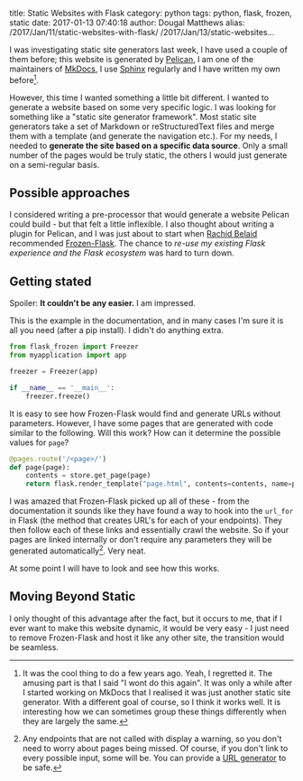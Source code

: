 title: Static Websites with Flask
category: python
tags: python, flask, frozen, static
date: 2017-01-13 07:40:18
author: Dougal Matthews
alias: /2017/Jan/11/static-websites-with-flask/
       /2017/Jan/13/static-websites...

I was investigating static site generators last week, I have used a couple of
them before; this website is generated by [Pelican], I am one of the
maintainers of [MkDocs], I use [Sphinx] regularly and I have written my own
before[^1].

However, this time I wanted something a little bit different. I wanted to
generate a website based on some very specific logic. I was looking for
something like a "static site generator framework". Most static site generators
take a set of Markdown or reStructuredText files and merge them with a template
(and generate the navigation etc.). For my needs, I needed to **generate the
site based on a specific data source**. Only a small number of the pages would
be truly static, the others I would just generate on a semi-regular basis.

## Possible approaches

I considered writing a pre-processor that would generate a website Pelican
could build - but that felt a little inflexible. I also thought about writing a
plugin for Pelican, and I was just about to start when [Rachid Belaid]
recommended [Frozen-Flask]. The chance to *re-use my existing Flask experience
and the Flask ecosystem* was hard to turn down.

## Getting stated

Spoiler: **It couldn't be any easier.** I am impressed.

This is the example in the documentation, and in many cases I'm sure it is all
you need (after a pip install). I didn't do anything extra.

```python
from flask_frozen import Freezer
from myapplication import app

freezer = Freezer(app)

if __name__ == '__main__':
    freezer.freeze()
```

It is easy to see how Frozen-Flask would find and generate URLs without
parameters. However, I have some pages that are generated with code similar
to the following. Will this work? How can it determine the possible values
for `page`?

```python
@pages.route('/<page>/')
def page(page):
    contents = store.get_page(page)
    return flask.render_template("page.html", contents=contents, name=page)
```

I was amazed that Frozen-Flask picked up all of these - from the documentation
it sounds like they have found a way to hook into the `url_for` in Flask (the
method that creates URL's for each of your endpoints). They then follow each of
these links and essentially crawl the website. So if your pages are linked
internally or don't require any parameters they will be generated
automatically[^2]. Very neat.

At some point I will have to look and see how this works.


## Moving Beyond Static

I only thought of this advantage after the fact, but it occurs to me, that if
I ever want to make this website dynamic, it would be very easy - I just need
to remove Frozen-Flask and host it like any other site, the transition would
be seamless.

[^1]: It was the cool thing to do a few years ago. Yeah, I regretted it. The
  amusing part is that I said "I wont do this again". It was only a while
  after I started working on MkDocs that I realised it was just another static
  site generator. With a different goal of course, so I think it works well. It
  is interesting how we can sometimes group these things differently when they
  are largely the same.
[^2]: Any endpoints that are not called with display a warning, so you don't
  need to worry about pages being missed. Of course, if you don't link to
  every possible input, some will be. You can provide a
  [URL generator](http://pythonhosted.org/Frozen-Flask/#url-generators) to be
  safe.

[Frozen-Flask]: http://pythonhosted.org/Frozen-Flask/
[MkDocs]: http://www.mkdocs.org/
[Pelican]: http://docs.getpelican.com/en/stable/
[Rachid Belaid]: https://twitter.com/rachbelaid/status/815100755359109125
[Sphinx]: http://www.sphinx-doc.org/

